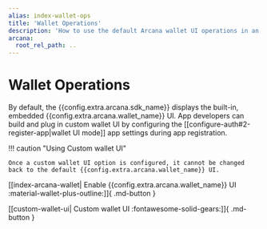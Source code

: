 ```yaml
---
alias: index-wallet-ops
title: 'Wallet Operations'
description: 'How to use the default Arcana wallet UI operations in an app or plug in a custom wallet UI for signing blockchain transactions. When using Arcana wallet, various wallet visibility modes allow developers to choose Arcana wallet user experience and customization, when the wallet shows in the context of an app and when it does not.'
arcana:
  root_rel_path: ..
---
```


# Wallet Operations

By default, the {{config.extra.arcana.sdk_name}} displays the built-in, embedded {{config.extra.arcana.wallet_name}} UI. App developers can build and plug in custom wallet UI by configuring the [[configure-auth#2-register-app|wallet UI mode]] app settings during app registration. 

!!! caution  "Using Custom wallet UI"

    Once a custom wallet UI option is configured, it cannot be changed back to the default {{config.extra.arcana.wallet_name}} UI. 

[[index-arcana-wallet| Enable {{config.extra.arcana.wallet_name}} UI :material-wallet-plus-outline:]]{ .md-button }

[[custom-wallet-ui| Custom wallet UI :fontawesome-solid-gears:]]{ .md-button }